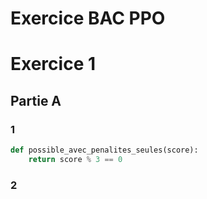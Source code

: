 # Exercice BAC PPO

# Exercice 1
## Partie A
### 1
```python
def possible_avec_penalites_seules(score):
    return score % 3 == 0
```

### 2 
